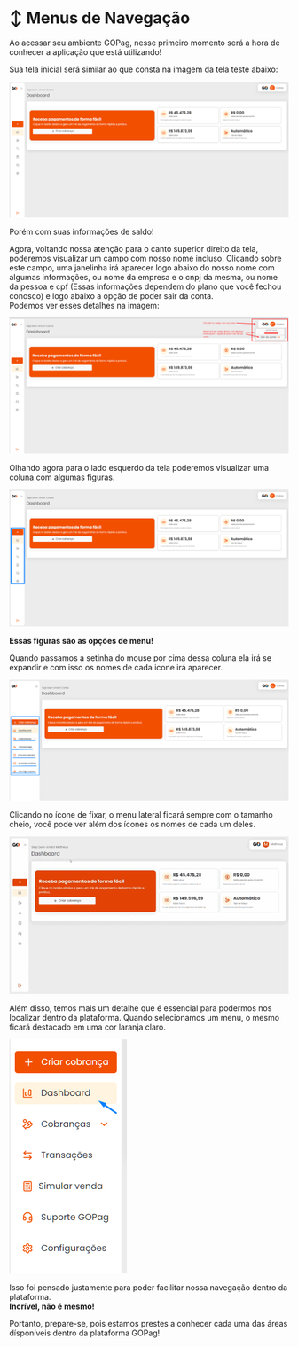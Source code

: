 # ↕️ Menus de Navegação

<p>Ao acessar seu ambiente GOPag, nesse primeiro momento será a hora de conhecer a aplicação que está utilizando!</p>

<p>Sua tela inicial será similar ao que consta na imagem da tela teste abaixo:</p>

![tela_inicial](../assets/prints/tela_inicial.png)

<p>Porém com suas informações de saldo!</p>

<p>Agora, voltando nossa atenção para o canto superior direito da tela, poderemos visualizar um campo com nosso nome incluso. Clicando sobre este campo, uma janelinha irá aparecer logo abaixo do nosso nome com algumas informações, ou nome da empresa e o cnpj da mesma, ou nome da pessoa e cpf (Essas informações dependem do plano que você fechou conosco) e logo abaixo a opção de poder sair da conta.<br>
Podemos ver esses detalhes na imagem:</p>

![tela_inicial_campo_nome](../assets/prints/tela_inicial_campo_nome.png)

<p>Olhando agora para o lado esquerdo da tela poderemos visualizar uma coluna com algumas figuras.</p> 

![tela_inicial_menus](../assets/prints/tela_inicial_menus.png)

<p><strong>Essas figuras são as opções de menu!</strong></p>

<p>Quando passamos a setinha do mouse por cima dessa coluna ela irá se expandir e com isso os nomes de cada icone irá aparecer.</p>

![tela_inicial_menus_ampliado](../assets/prints/tela_inicial_menus_ampliado.png)

<p>Clicando no ícone de fixar, o menu lateral ficará sempre com o tamanho cheio, você pode ver além dos ícones os nomes de cada um deles.</p>

![tela_inicial_menus_fixado](../assets/prints/tela_inicial_menus_fixado.gif)

<p>Além disso, temos mais um detalhe que é essencial para podermos nos localizar dentro da plataforma. Quando selecionamos um menu, o mesmo ficará destacado em uma cor laranja claro.</p>

![tela_inicial_menus_coluna](../assets/prints/tela_inicial_menus_coluna.png)

<p>Isso foi pensado justamente para poder facilitar nossa navegação dentro da plataforma.<br>
<strong>Incrível, não é mesmo!</strong></p>

<p>Portanto, prepare-se, pois estamos prestes a conhecer cada uma das áreas dísponíveis dentro da plataforma GOPag!</p>

<!-- {% hint style="warning" %}
**Detalhe:**  O menu "CRIAR COBRANÇA", iremos abordar mais a frente, primeiramente vamos nos atentar aos demais itens do menu que serão explicados nas próximas páginas.
{% endhint %} -->